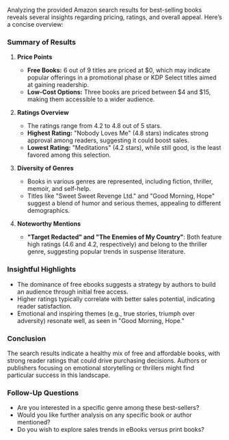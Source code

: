 Analyzing the provided Amazon search results for best-selling books reveals several insights regarding pricing, ratings, and overall appeal. Here’s a concise overview:

### Summary of Results

1. **Price Points**
   - **Free Books:** 6 out of 9 titles are priced at $0, which may indicate popular offerings in a promotional phase or KDP Select titles aimed at gaining readership.
   - **Low-Cost Options:** Three books are priced between $4 and $15, making them accessible to a wider audience.

2. **Ratings Overview**
   - The ratings range from 4.2 to 4.8 out of 5 stars. 
   - **Highest Rating:** "Nobody Loves Me" (4.8 stars) indicates strong approval among readers, suggesting it could boost sales.
   - **Lowest Rating:** "Meditations" (4.2 stars), while still good, is the least favored among this selection.

3. **Diversity of Genres**
   - Books in various genres are represented, including fiction, thriller, memoir, and self-help.
   - Titles like "Sweet Sweet Revenge Ltd." and "Good Morning, Hope" suggest a blend of humor and serious themes, appealing to different demographics.

4. **Noteworthy Mentions**
   - **"Target Redacted" and "The Enemies of My Country"**: Both feature high ratings (4.6 and 4.2, respectively) and belong to the thriller genre, suggesting popular trends in suspense literature.

### Insightful Highlights
- The dominance of free ebooks suggests a strategy by authors to build an audience through initial free access.
- Higher ratings typically correlate with better sales potential, indicating reader satisfaction.
- Emotional and inspiring themes (e.g., true stories, triumph over adversity) resonate well, as seen in "Good Morning, Hope."

### Conclusion
The search results indicate a healthy mix of free and affordable books, with strong reader ratings that could drive purchasing decisions. Authors or publishers focusing on emotional storytelling or thrillers might find particular success in this landscape.

### Follow-Up Questions
- Are you interested in a specific genre among these best-sellers?
- Would you like further analysis on any specific book or author mentioned?
- Do you wish to explore sales trends in eBooks versus print books?